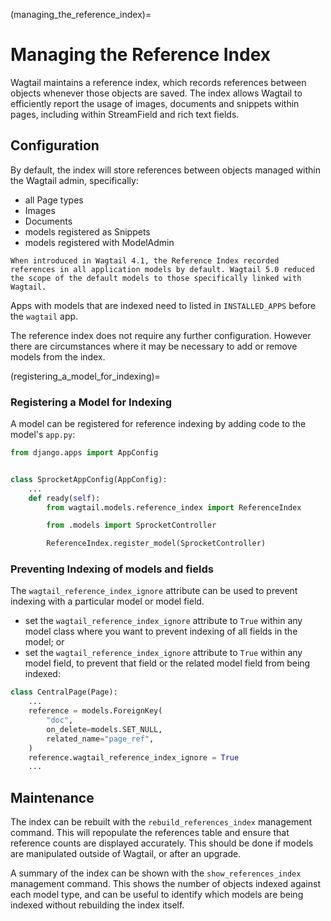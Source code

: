 (managing_the_reference_index)=

# Managing the Reference Index

Wagtail maintains a reference index, which records references between objects whenever those objects are saved. The index allows Wagtail to efficiently report the usage of images, documents and snippets within pages, including within StreamField and rich text fields.

## Configuration

By default, the index will store references between objects managed within the Wagtail admin, specifically:
- all Page types
- Images
- Documents
- models registered as Snippets
- models registered with ModelAdmin

```{note}
When introduced in Wagtail 4.1, the Reference Index recorded references in all application models by default. Wagtail 5.0 reduced the scope of the default models to those specifically linked with Wagtail.
```

Apps with models that are indexed need to listed in `INSTALLED_APPS` before the `wagtail` app.

The reference index does not require any further configuration. However there are circumstances where it may be necessary to add or remove models from the index.

(registering_a_model_for_indexing)=

### Registering a Model for Indexing

A model can be registered for reference indexing by adding code to the model's `app.py`:

```python
from django.apps import AppConfig


class SprocketAppConfig(AppConfig):
    ...
    def ready(self):
        from wagtail.models.reference_index import ReferenceIndex

        from .models import SprocketController

        ReferenceIndex.register_model(SprocketController)
```

### Preventing Indexing of models and fields

The `wagtail_reference_index_ignore` attribute can be used to prevent indexing with a particular model or model field.

- set the `wagtail_reference_index_ignore` attribute to `True` within any model class where you want to prevent indexing of all fields in the model; or
- set the `wagtail_reference_index_ignore` attribute to `True` within any model field, to prevent that field or the related model field from being indexed:

```python
class CentralPage(Page):
    ...
    reference = models.ForeignKey(
        "doc",
        on_delete=models.SET_NULL,
        related_name="page_ref",
    )
    reference.wagtail_reference_index_ignore = True
    ...
```

## Maintenance

The index can be rebuilt with the `rebuild_references_index` management command. This will repopulate the references table and ensure that reference counts are displayed accurately. This should be done if models are manipulated outside of Wagtail, or after an upgrade.

A summary of the index can be shown with the `show_references_index` management command. This shows the number of objects indexed against each model type, and can be useful to identify which models are being indexed without rebuilding the index itself.

